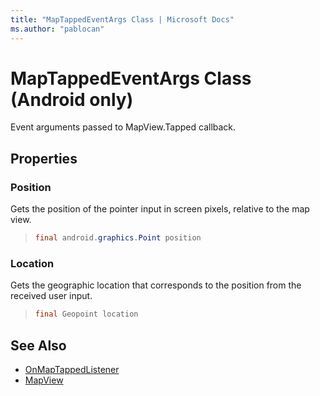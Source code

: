 ```yaml
---
title: "MapTappedEventArgs Class | Microsoft Docs"
ms.author: "pablocan"
---
```


# MapTappedEventArgs Class (Android only)

Event arguments passed to MapView.Tapped callback.

## Properties

### Position

Gets the position of the pointer input in screen pixels, relative to the map view.

>```java
> final android.graphics.Point position
>```

### Location

Gets the geographic location that corresponds to the position from the received user input.

>```java
> final Geopoint location
>```

## See Also

* [OnMapTappedListener](OnMapTappedListener-interface.md)
* [MapView](../MapView-class.md)
